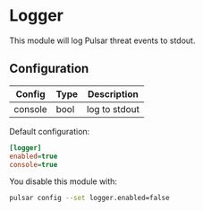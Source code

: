 # Logger

This module will log Pulsar threat events to stdout.

## Configuration

|Config|Type|Description|
|------|----|-----------|
|console|bool|log to stdout|

Default configuration:

```ini
[logger]
enabled=true
console=true
```

You disable this module with:

```sh
pulsar config --set logger.enabled=false
```
